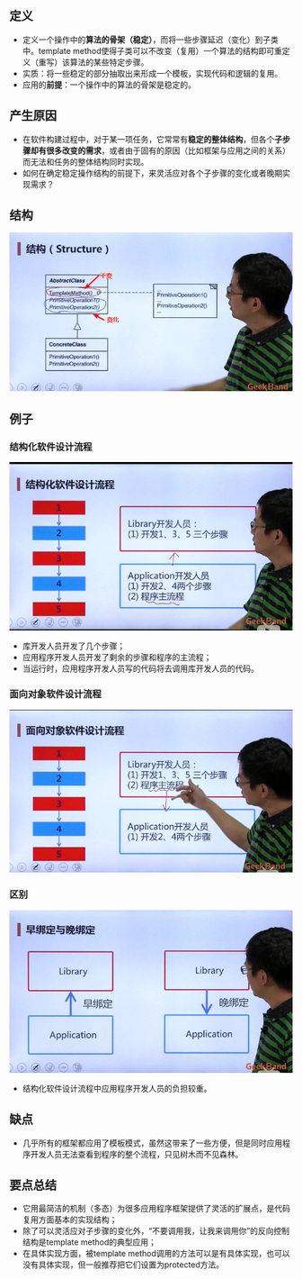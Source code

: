 ## 定义

- 定义一个操作中的**算法的骨架（稳定）**，而将一些步骤延迟（变化）到子类中。template method使得子类可以不改变（复用）一个算法的结构即可重定义（重写）该算法的某些特定步骤。
- 实质：将一些稳定的部分抽取出来形成一个模板，实现代码和逻辑的复用。
- 应用的**前提**：一个操作中的算法的骨架是稳定的。

## 产生原因

- 在软件构建过程中，对于某一项任务，它常常有**稳定的整体结构**，但各个**子步骤却有很多改变的需求**，或者由于固有的原因（比如框架与应用之间的关系）而无法和任务的整体结构同时实现。
- 如何在确定稳定操作结构的前提下，来灵活应对各个子步骤的变化或者晚期实现需求？



## 结构

![1558358340471](模板方法.assets/1558358340471.png)

## 例子

### 结构化软件设计流程

![1558357192389](模板方法.assets/1558357192389.png)



- 库开发人员开发了几个步骤；
- 应用程序开发人员开发了剩余的步骤和程序的主流程；
- 当运行时，应用程序开发人员写的代码将去调用库开发人员的代码。

### 面向对象软件设计流程

![1558357375891](模板方法.assets/1558357375891.png)



### 区别

![1558357432655](模板方法.assets/1558357432655.png)

- 结构化软件设计流程中应用程序开发人员的负担较重。

## 缺点

- 几乎所有的框架都应用了模板模式，虽然这带来了一些方便，但是同时应用程序开发人员无法查看到程序的整个流程，只见树木而不见森林。

## 要点总结

- 它用最简洁的机制（多态）为很多应用程序框架提供了灵活的扩展点，是代码复用方面基本的实现结构；
- 除了可以灵活应对子步骤的变化外，“不要调用我，让我来调用你”的反向控制结构是template method的典型应用；
- 在具体实现方面，被template method调用的方法可以是有具体实现，也可以没有具体实现，但一般推荐把它们设置为protected方法。